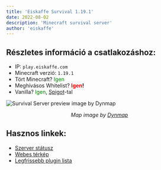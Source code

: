 ```yaml
---
title: 'Eiskaffe Survival 1.19.1'
date: 2022-08-02
description: 'Minecraft survival server'
author: 'eiskaffe'
---
```


## Részletes információ a csatlakozáshoz:
 - IP: `play.eiskaffe.com`
 - Minecraft verzió: `1.19.1`
 - Tört Minecraft? <span style="color:green">Igen</span>
 - Meghívásos Whitelist? **<span style="color:red">Igen</span>!**
 - Vanilla? <span style="color:green">Igen</span>, [Spigot](https://www.spigotmc.org/)-tal

![Survival Server preview image by Dynmap](/images/survival-01_preview.png "Map image by dynmap")
*<p style="text-align: center;">Map image by [Dynmap](https://map.eiskaffe.com/)</p>*

## Hasznos linkek:
 - [Szerver státusz](https://status.eiskaffe.com/status/minecraft)
 - [Webes térkép](https://map.eiskaffe.com/)
 - [Legfrissebb plugin lista](/documents/fa033a2e-da7e-4073-90e9-64eea6447028_2022-08-02.txt)